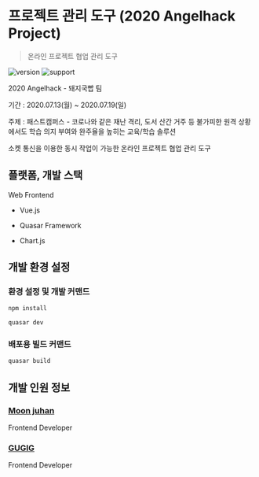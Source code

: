 # 프로젝트 관리 도구 (2020 Angelhack Project)

> 온라인 프로젝트 협업 관리 도구

![version]
![support]

2020 Angelhack - 돼지국빱 팀

기간 : 2020.07.13(월) ~ 2020.07.19(일)

주제 : 패스트캠퍼스 - 코로나와 같은 재난 격리, 도서 산간 거주 등 불가피한 원격 상황에서도 학습 의지 부여와 완주율을 높히는 교육/학습 솔루션   


소켓 통신을 이용한 동시 작업이 가능한 온라인 프로젝트 협업 관리 도구  

## 플랫폼, 개발 스택

Web Frontend

- Vue.js 

- Quasar Framework

- Chart.js


## 개발 환경 설정

### 환경 설정 및 개발 커맨드
```bash
npm install

quasar dev
```

### 배포용 빌드 커맨드
```bash
quasar build
```
   
   
## 개발 인원 정보

### [Moon juhan](https://github.com/MoonJuhan)
Frontend Developer

### [GUGIG](https://github.com/GUGIG)
Frontend Developer

[version]: https://img.shields.io/badge/version-v1.0.1-blue
[support]: https://img.shields.io/badge/support-End-black



